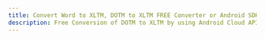 ---title: Convert Word to XLTM, DOTM to XLTM FREE Converter or Android SDKdescription: Free Conversion of DOTM to XLTM by using Android Cloud APIs & SDKs. Also Create, Edit & Render Microsoft Word & OpenOffice documents in the Cloud.---